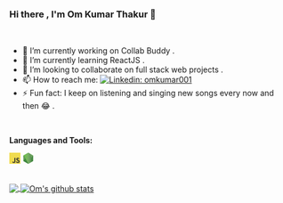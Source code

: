 ### Hi there , I'm Om Kumar Thakur 👋

<br/>


- 🔭 I’m currently working on Collab Buddy .
- 🌱 I’m currently learning ReactJS .
- 👯 I’m looking to collaborate on full stack web projects .
- 📫 How to reach me: [![Linkedin: omkumar001](https://img.shields.io/badge/-omkumar001-blue?style=flat-square&logo=Linkedin&logoColor=white&link=https://www.linkedin.com/in/om-kumar-thakur-46349018a/)](https://www.linkedin.com/in/om-kumar-thakur-46349018a/)
- ⚡ Fun fact: I keep on listening and singing new songs every now and then  😂 .


<br/>

**Languages and Tools:**  

<code><img height="20" src="https://raw.githubusercontent.com/github/explore/80688e429a7d4ef2fca1e82350fe8e3517d3494d/topics/javascript/javascript.png"></code>
<code><img height="20" src="https://raw.githubusercontent.com/github/explore/80688e429a7d4ef2fca1e82350fe8e3517d3494d/topics/nodejs/nodejs.png"></code>    

<br/>

<a href="https://github.com/omkumar001">
  <img align="center" src="https://github-readme-stats.vercel.app/api/top-langs/?username=omkumar001&theme=light&hide_langs_below=1" />
</a>
<a href="https://github.com/omkumar001">
 <img align="center" src="https://github-readme-stats.vercel.app/api?username=omkumar001&&show_icons=true&title_color=ffffff&icon_color=bb2acf&text_color=daf7dc&bg_color=151515"  alt="Om's github stats"/>
</a>




